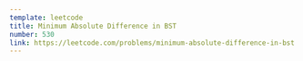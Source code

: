 ```yaml
---
template: leetcode
title: Minimum Absolute Difference in BST
number: 530
link: https://leetcode.com/problems/minimum-absolute-difference-in-bst
---
```

